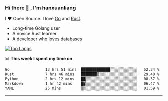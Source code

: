 ### Hi there 👋 , I'm hanxuanliang

<!--
**hanxuanliang/hanxuanliang** is a ✨ _special_ ✨ repository because its `README.md` (this file) appears on your GitHub profile.

Here are some ideas to get you started:

- 🔭 I’m currently working on ...
- 🌱 I’m currently learning ...
- 👯 I’m looking to collaborate on ...
- 🤔 I’m looking for help with ...
- 💬 Ask me about ...
- 📫 How to reach me: ...
- 😄 Pronouns: ...
- ⚡ Fun fact: ...
-->
I ❤ Open Source. I love [Go](https://golang.org) and [Rust](https://www.rust-lang.org/zh-CN/).

* Long-time Golang user
* A novice Rust learner
* A developer who loves databases

[![Top Langs](https://github-readme-stats.vercel.app/api?username=hanxuanliang&show_icons=true&count_private=true&line_height=40)](https://github.com/anuraghazra/github-readme-stats)

📊 **This week I spent my time on**
<!--START_SECTION:waka-->

```txt
Go                13 hrs 51 mins  █████████████░░░░░░░░░░░░   52.34 %
Rust              7 hrs 46 mins   ███████▒░░░░░░░░░░░░░░░░░   29.40 %
Python            2 hrs 12 mins   ██░░░░░░░░░░░░░░░░░░░░░░░   08.37 %
Markdown          1 hr 42 mins    █▓░░░░░░░░░░░░░░░░░░░░░░░   06.47 %
YAML              25 mins         ▒░░░░░░░░░░░░░░░░░░░░░░░░   01.59 %
```

<!--END_SECTION:waka-->

***
